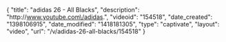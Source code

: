 {
    "title": "adidas 26 - All Blacks",
    "description": "http:\/\/www.youtube.com\/adidas.",
    "videoid": "154518",
    "date_created": "1398106915",
    "date_modified": "1418181305",
    "type": "captivate",
    "layout": "video",
    "url": "\/v\/adidas-26-all-blacks\/154518"
}